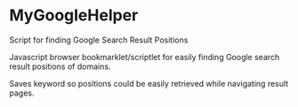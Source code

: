 # MyGoogleHelper

Script for finding Google Search Result Positions

Javascript browser bookmarklet/scriptlet for easily finding Google search result positions of domains.

Saves keyword so positions could be easily retrieved while navigating result pages.
